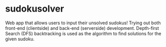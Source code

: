 # sudokusolver
Web app that allows users to input their unsolved sudokus! Trying out both front-end (clientside) and back-end (serverside) development. Depth-first Search (DFS) backtracking is used as the algorithm to find solutions for the given sudoku.
